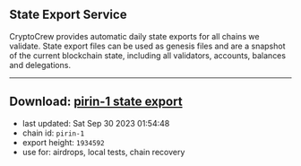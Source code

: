 ## State Export Service
CryptoCrew provides automatic daily state exports for all chains we validate. State export files can be used as genesis files and are a snapshot of the current blockchain state, including all validators, accounts, balances and delegations.

---
**Download: [pirin-1 state export](https://dl.ccvalidators.com/SERVICE/nolus/pirin-1_export_1934592.json)**
---

- last updated: Sat Sep 30 2023 01:54:48
- chain id: `pirin-1`
- export height: `1934592`
- use for: airdrops, local tests, chain recovery
